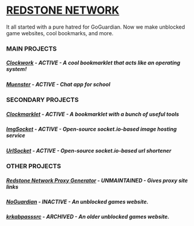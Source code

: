 # [REDSTONE NETWORK](https://redstone-nw.netlify.app/)
It all started with a pure hatred for GoGuardian. Now we make unblocked game websites, cool bookmarks, and more.

### MAIN PROJECTS

##### [Clockwork](https://github.com/red-stone-network/clockwork) - ACTIVE - A cool bookmarklet that acts like an operating system!
##### [Muenster](https://muenster.glitch.me/) - ACTIVE - Chat app for school

### SECONDARY PROJECTS
##### [Clockmarklet](https://github.com/red-stone-network/Clockmarklet) - ACTIVE - A bookmarklet with a bunch of useful tools
##### [ImgSocket](https://imgsocket.glitch.me/) - ACTIVE - Open-source socket.io-based image hosting service
##### [UrlSocket](https://urlsocket.glitch.me/) - ACTIVE - Open-source socket.io-based url shortener

### OTHER PROJECTS

##### [Redstone Network Proxy Generator](https://redstone-nw.netlify.app/proxy/index.html) - UNMAINTAINED - Gives proxy site links
##### [NoGuardian](https://github.com/red-stone-network/noguardian001.github.io) - INACTIVE - An unblocked games website.
##### [krkabpasssrc](https://github.com/red-stone-network/krkabpasssrc) - ARCHIVED - An older unblocked games website.
